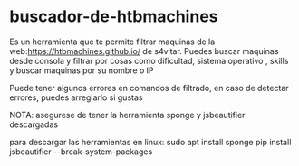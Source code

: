 # buscador-de-htbmachines
Es un herramienta que te permite filtrar maquinas de la web:https://htbmachines.github.io/ de s4vitar.  Puedes buscar maquinas desde consola y filtrar por cosas como dificultad, sistema operativo , skills y  buscar maquinas por su nombre o IP


Puede tener algunos errores en comandos de filtrado, en caso de detectar errores, puedes arreglarlo si gustas


NOTA: asegurese de tener la herramienta sponge y jsbeautifier descargadas


para descargar las herramientas en linux:
sudo apt install sponge
pip install jsbeautifier --break-system-packages
